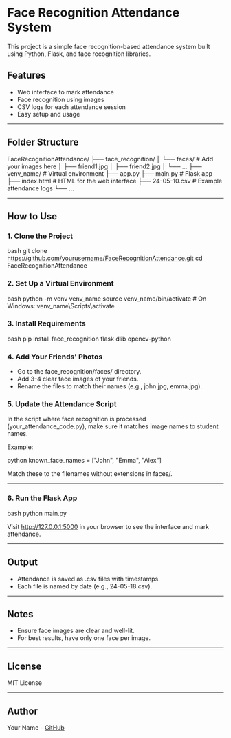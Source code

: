 # Face Recognition Attendance System

This project is a simple face recognition-based attendance system built using Python, Flask, and face recognition libraries.

## Features

- Web interface to mark attendance
- Face recognition using images
- CSV logs for each attendance session
- Easy setup and usage

---

## Folder Structure


FaceRecognitionAttendance/
├── face_recognition/
│   └── faces/                # Add your images here
│       ├── friend1.jpg
│       ├── friend2.jpg
│       └── ...
├── venv_name/                # Virtual environment
├── app.py
├── main.py                   # Flask app
├── index.html                # HTML for the web interface
├── 24-05-10.csv              # Example attendance logs
└── ...


---

## How to Use

### 1. Clone the Project

bash
git clone https://github.com/yourusername/FaceRecognitionAttendance.git
cd FaceRecognitionAttendance


### 2. Set Up a Virtual Environment

bash
python -m venv venv_name
source venv_name/bin/activate  # On Windows: venv_name\Scripts\activate


### 3. Install Requirements

bash
pip install face_recognition flask dlib opencv-python


### 4. Add Your Friends' Photos

- Go to the face_recognition/faces/ directory.
- Add 3-4 clear face images of your friends.
- Rename the files to match their names (e.g., john.jpg, emma.jpg).

### 5. Update the Attendance Script

In the script where face recognition is processed (your_attendance_code.py), make sure it matches image names to student names.

Example:

python
known_face_names = ["John", "Emma", "Alex"]


Match these to the filenames without extensions in faces/.

---

### 6. Run the Flask App

bash
python main.py


Visit http://127.0.0.1:5000 in your browser to see the interface and mark attendance.

---

## Output

- Attendance is saved as .csv files with timestamps.
- Each file is named by date (e.g., 24-05-18.csv).

---

## Notes

- Ensure face images are clear and well-lit.
- For best results, have only one face per image.

---

## License

MIT License

---

## Author

Your Name - [GitHub](https://github.com/yourusername)
